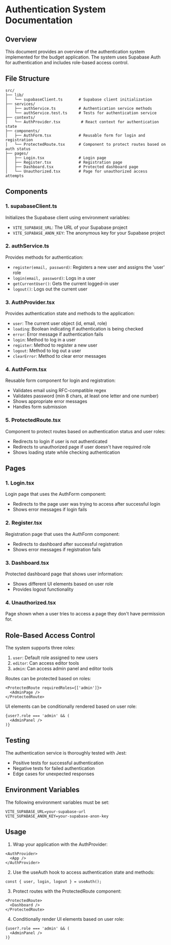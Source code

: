 # Authentication System Documentation

## Overview

This document provides an overview of the authentication system implemented for the budget application. The system uses Supabase Auth for authentication and includes role-based access control.

## File Structure

```
src/
├── lib/
│   └── supabaseClient.ts       # Supabase client initialization
├── services/
│   ├── authService.ts          # Authentication service methods
│   └── authService.test.ts     # Tests for authentication service
├── contexts/
│   └── AuthProvider.tsx         # React context for authentication state
├── components/
│   ├── AuthForm.tsx            # Reusable form for login and registration
│   └── ProtectedRoute.tsx      # Component to protect routes based on auth status
├── pages/
│   ├── Login.tsx               # Login page
│   ├── Register.tsx            # Registration page
│   ├── Dashboard.tsx           # Protected dashboard page
│   └── Unauthorized.tsx        # Page for unauthorized access attempts
```

## Components

### 1. supabaseClient.ts

Initializes the Supabase client using environment variables:

- `VITE_SUPABASE_URL`: The URL of your Supabase project
- `VITE_SUPABASE_ANON_KEY`: The anonymous key for your Supabase project

### 2. authService.ts

Provides methods for authentication:

- `register(email, password)`: Registers a new user and assigns the 'user' role
- `login(email, password)`: Logs in a user
- `getCurrentUser()`: Gets the current logged-in user
- `logout()`: Logs out the current user

### 3. AuthProvider.tsx

Provides authentication state and methods to the application:

- `user`: The current user object (id, email, role)
- `loading`: Boolean indicating if authentication is being checked
- `error`: Error message if authentication fails
- `login`: Method to log in a user
- `register`: Method to register a new user
- `logout`: Method to log out a user
- `clearError`: Method to clear error messages

### 4. AuthForm.tsx

Reusable form component for login and registration:

- Validates email using RFC-compatible regex
- Validates password (min 8 chars, at least one letter and one number)
- Shows appropriate error messages
- Handles form submission

### 5. ProtectedRoute.tsx

Component to protect routes based on authentication status and user roles:

- Redirects to login if user is not authenticated
- Redirects to unauthorized page if user doesn't have required role
- Shows loading state while checking authentication

## Pages

### 1. Login.tsx

Login page that uses the AuthForm component:

- Redirects to the page user was trying to access after successful login
- Shows error messages if login fails

### 2. Register.tsx

Registration page that uses the AuthForm component:

- Redirects to dashboard after successful registration
- Shows error messages if registration fails

### 3. Dashboard.tsx

Protected dashboard page that shows user information:

- Shows different UI elements based on user role
- Provides logout functionality

### 4. Unauthorized.tsx

Page shown when a user tries to access a page they don't have permission for.

## Role-Based Access Control

The system supports three roles:

1. `user`: Default role assigned to new users
2. `editor`: Can access editor tools
3. `admin`: Can access admin panel and editor tools

Routes can be protected based on roles:

```tsx
<ProtectedRoute requiredRoles={['admin']}>
  <AdminPage />
</ProtectedRoute>
```

UI elements can be conditionally rendered based on user role:

```tsx
{user?.role === 'admin' && (
  <AdminPanel />
)}
```

## Testing

The authentication service is thoroughly tested with Jest:

- Positive tests for successful authentication
- Negative tests for failed authentication
- Edge cases for unexpected responses

## Environment Variables

The following environment variables must be set:

```
VITE_SUPABASE_URL=your-supabase-url
VITE_SUPABASE_ANON_KEY=your-supabase-anon-key
```

## Usage

1. Wrap your application with the AuthProvider:

```tsx
<AuthProvider>
  <App />
</AuthProvider>
```

2. Use the useAuth hook to access authentication state and methods:

```tsx
const { user, login, logout } = useAuth();
```

3. Protect routes with the ProtectedRoute component:

```tsx
<ProtectedRoute>
  <Dashboard />
</ProtectedRoute>
```

4. Conditionally render UI elements based on user role:

```tsx
{user?.role === 'admin' && (
  <AdminPanel />
)}
```
